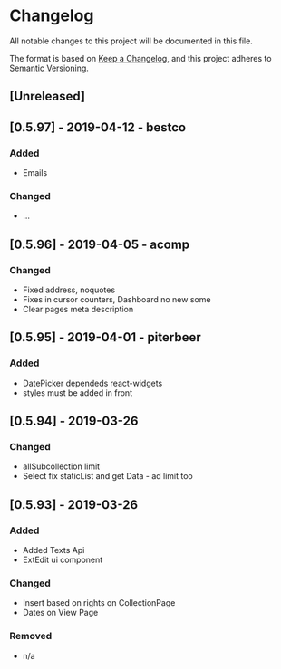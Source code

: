 # Changelog
All notable changes to this project will be documented in this file.

The format is based on [Keep a Changelog](https://keepachangelog.com/en/1.0.0/),
and this project adheres to [Semantic Versioning](https://semver.org/spec/v2.0.0.html).

## [Unreleased]

## [0.5.97] - 2019-04-12 - bestco
### Added
- Emails
### Changed
- ...

## [0.5.96] - 2019-04-05 - acomp
### Changed
- Fixed address, noquotes
- Fixes in cursor counters, Dashboard no new some
- Clear pages meta description

## [0.5.95] - 2019-04-01 - piterbeer
### Added
- DatePicker dependeds react-widgets
- styles must be added in front

## [0.5.94] - 2019-03-26
### Changed
- allSubcollection limit
- Select fix staticList and get Data - ad limit too

## [0.5.93] - 2019-03-26
### Added
- Added Texts Api
- ExtEdit ui component

### Changed
- Insert based on rights on CollectionPage
- Dates on View Page

### Removed
- n/a
